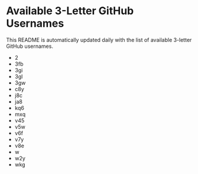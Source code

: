 # Available 3-Letter GitHub Usernames

This README is automatically updated daily with the list of available 3-letter GitHub usernames.

- 2
- 3fb
- 3gi
- 3gl
- 3gw
- c8y
- j8c
- ja8
- kq6
- mxq
- v45
- v5w
- v6f
- v7y
- v8e
- w
- w2y
- wkg
